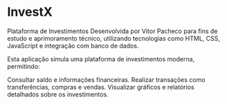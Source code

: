 # InvestX
Plataforma de Investimentos
Desenvolvida por Vitor Pacheco para fins de estudo e aprimoramento técnico, utilizando tecnologias como HTML, CSS, JavaScript e integração com banco de dados.

Esta aplicação simula uma plataforma de investimentos moderna, permitindo:

Consultar saldo e informações financeiras.
Realizar transações como transferências, compras e vendas.
Visualizar gráficos e relatórios detalhados sobre os investimentos.
